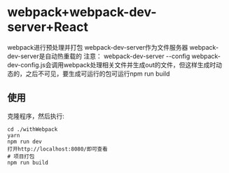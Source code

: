 # webpack+webpack-dev-server+React
webpack进行预处理并打包
webpack-dev-server作为文件服务器
webpack-dev-server是自动热重载的
注意：
webpack-dev-server --config webpack-dev-config.js会调用webpack处理相关文件并生成out的文件，但这样生成时动态的，之后不可见，要生成可运行的包可运行npm run build
## 使用
克隆程序，然后执行:
```
cd ./withWebpack
yarn
npm run dev
打开http://localhost:8080/即可查看
# 项目打包
npm run build
```